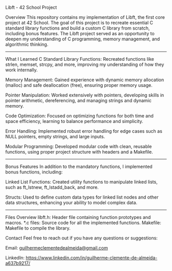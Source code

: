 Libft - 42 School Project

Overview
This repository contains my implementation of Libft, the 
first core project at 42 School. The goal of this project 
is to recreate essential C standard library functions and 
build a custom C library from scratch, including bonus 
features. The Libft project served as an opportunity to 
deepen my understanding of C programming, memory 
management, and algorithmic thinking.
_______________________________________________________________
What I Learned
C Standard Library Functions: Recreated functions like strlen,
memset, strcpy, and more, improving my understanding of how 
they work internally.

Memory Management: Gained experience with dynamic memory 
allocation (malloc) and safe deallocation (free), ensuring 
proper memory usage.

Pointer Manipulation: Worked extensively with pointers, 
developing skills in pointer arithmetic, dereferencing, 
and managing strings and dynamic memory.

Code Optimization: Focused on optimizing functions for both
time and space efficiency, learning to balance performance 
and simplicity.

Error Handling: Implemented robust error handling for edge 
cases such as NULL pointers, empty strings, and large inputs.

Modular Programming: Developed modular code with clean, 
reusable functions, using proper project structure with 
headers and a Makefile.
_______________________________________________________________

Bonus Features
In addition to the mandatory functions, I implemented bonus 
functions, including:

Linked List Functions: Created utility functions to manipulate 
linked lists, such as ft_lstnew, ft_lstadd_back, and more.

Structs: Used to define custom data types for linked list nodes 
and other data structures, enhancing your ability to model 
complex data.

_______________________________________________________________
Files Overview
libft.h: Header file containing function prototypes and macros.
*.c files: Source code for all the implemented functions.
Makefile: Makefile to compile the library.

Contact
Feel free to reach out if you have any questions or suggestions:

Email: guilhermeclementedealmeida@gmail.com

LinkedIn: https://www.linkedin.com/in/guilherme-clemente-de-almeida-a637b9217/
